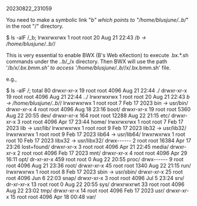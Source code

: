 20230822_231059

You need to make a symbolic link "_b" which points to "/home/blusjune/..b/_" in the root "/" directory.

$ ls -alF /_b;
lrwxrwxrwx 1 root root 20 Aug 21 22:43 /_b -> /home/blusjune/..b/_/

This is very essential to enable BWX (B's Web eXection) to execute .bx.*.sh commands under the ..b/_/x directory.
Then BWX will use the path '/_b/x/.bx.bmm.sh' to access '/home/blusjune/..b/_/x/.bx.bmm.sh' file.




e.g.,

$ ls -alF /;
total 80
drwxr-xr-x  19 root root  4096 Aug 21 22:44 ./
drwxr-xr-x  19 root root  4096 Aug 21 22:44 ../
lrwxrwxrwx   1 root root    20 Aug 21 22:43 _b -> /home/blusjune/..b/_/
lrwxrwxrwx   1 root root     7 Feb 17  2023 bin -> usr/bin/
drwxr-xr-x   4 root root  4096 Aug 18 23:16 boot/
drwxr-xr-x  19 root root  5360 Aug 22 20:55 dev/
drwxr-xr-x 164 root root 12288 Aug 22 21:15 etc/
drwxr-xr-x   3 root root  4096 Apr 17 23:44 home/
lrwxrwxrwx   1 root root     7 Feb 17  2023 lib -> usr/lib/
lrwxrwxrwx   1 root root     9 Feb 17  2023 lib32 -> usr/lib32/
lrwxrwxrwx   1 root root     9 Feb 17  2023 lib64 -> usr/lib64/
lrwxrwxrwx   1 root root    10 Feb 17  2023 libx32 -> usr/libx32/
drwx------   2 root root 16384 Apr 17 23:26 lost+found/
drwxr-xr-x   3 root root  4096 Apr 21 22:45 media/
drwxr-xr-x   2 root root  4096 Feb 17  2023 mnt/
drwxr-xr-x   4 root root  4096 Apr 29 16:11 opt/
dr-xr-xr-x 459 root root     0 Aug 22 20:55 proc/
drwx------   9 root root  4096 Aug 21 23:36 root/
drwxr-xr-x  45 root root  1340 Aug 22 21:15 run/
lrwxrwxrwx   1 root root     8 Feb 17  2023 sbin -> usr/sbin/
drwxr-xr-x  25 root root  4096 Jun  6 22:03 snap/
drwxr-xr-x   3 root root  4096 Jul  5 23:24 srv/
dr-xr-xr-x  13 root root     0 Aug 22 20:55 sys/
drwxrwxrwt  33 root root  4096 Aug 22 23:02 tmp/
drwxr-xr-x  14 root root  4096 Feb 17  2023 usr/
drwxr-xr-x  15 root root  4096 Apr 18 00:48 var/
